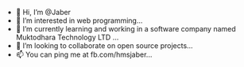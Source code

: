 - 👋 Hi, I’m @Jaber
- 👀 I’m interested in web programming...
- 🌱 I’m currently learning and working in a software company named Muktodhara Technology LTD ...
- 💞️ I’m looking to collaborate on open source projects...
- 📫 You can ping me at fb.com/hmsjaber...

<!---
hmsjaber/hmsjaber is a ✨ special ✨ repository because its `README.md` (this file) appears on your GitHub profile.
You can click the Preview link to take a look at your changes.
--->
